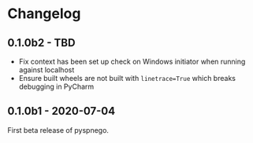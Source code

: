 # Changelog

## 0.1.0b2 - TBD

* Fix context has been set up check on Windows initiator when running against localhost
* Ensure built wheels are not built with `linetrace=True` which breaks debugging in PyCharm


## 0.1.0b1 - 2020-07-04

First beta release of pyspnego.
